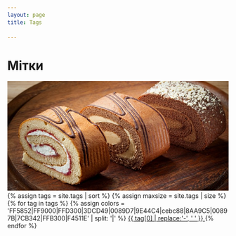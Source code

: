 ```yaml
---
layout: page
title: Tags

---
```


<div class="page-content wc-container">
	<div class="post" id="tagcloud">
		<h1><i class="fas fa-tags"></i> Мітки</h1>
		<div>
		  <picture>
		    <source srcset="assets/images/i-rulety-49x.webp" type="image/webp">
		    <img src="assets/images/i-rulety-49x.jpg" alt="Мітки!" class="rounded mx-auto d-block">
		  </picture>
		</div>
		{% assign tags = site.tags | sort %}
	  {% assign maxsize = site.tags | size %}
	  <script type="text/javascript">
	    function tagcloud(dom,tag) {
	      var elements = dom.getElementsByTagName(tag);
	    	var minFont = 11; /* мінімальний розмір шрифту */
	    	var maxFont = 24; /* максимальний розмір шрифту */
	    	var size = 0;
	    	var i = 0;
	    	var data = 0;
	      /* Знаходимо всі елементи з заданим парaметром*/
	    	for(i = 0; i < elements.length; ++i) {
	    		data = parseInt(elements[i].getAttribute('title'),10);
	        /* Лінійна залежність, розмір шрифту розподілиться в залежності
	        частоти розподілу міток від їх загальної кількості при чому,
	        загальна кількість міток >= частоті входжень, інакше неможливо */
	    		size = ((data - 1) * (maxFont - minFont)) / ({{ maxsize }} - 1) + minFont;
	    		elements[i].style.fontSize = size + "pt"; /* додаєм атрибут стилю*/
	    	}
	    }
	  </script>
		<br>
		<div>
	  {% for tag in tags %}
		{% assign colors = 'FF5852|FF9000|FFD300|3DCD49|0089D7|9E44C4|cebc88|8AA9C5|00897B|7CB342|FFB300|F4511E' | split: '|' %}
				<a href="{{ '/tag/' | append: tag[0] | relative_url }}" class="btn bttag" style="color: #{{ forloop.index | random_item: colors }};" data-toggle="tooltip" data-placement="right" title="{{ tag[1].size }}">
	        {{ tag[0] | replace:'-', ' ' }}
				</a>
	  {% endfor %}
		</div>
	  <script type="text/javascript">
	    var tc = document.getElementById('tagcloud'); /* Підключаємо функцію пошуку лементів у батьківському*/
	    tagcloud(tc,'a'); /* Змінюємо атрибути */
	  </script>
	</div>
</div>
<br>
